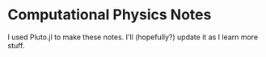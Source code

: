 # Computational Physics Notes

I used Pluto.jl to make these notes. I'll (hopefully?) update it as I learn more stuff.
